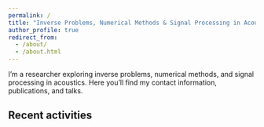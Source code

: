 ```yaml
---
permalink: /
title: "Inverse Problems, Numerical Methods & Signal Processing in Acoustics"
author_profile: true
redirect_from:
  - /about/
  - /about.html
---
```


I’m a researcher exploring inverse problems, numerical methods, and signal processing in acoustics. Here you’ll find my contact information, publications, and talks.

<h2>Recent activities</h2>
<div id="talks-map" style="height:360px;margin:1.25rem 0;"></div>

<link rel="stylesheet" href="https://unpkg.com/leaflet/dist/leaflet.css">
<script src="https://unpkg.com/leaflet/dist/leaflet.js"></script>

<script>
document.addEventListener('DOMContentLoaded', function () {
  const map = L.map('talks-map', { worldCopyJump: true });

  {% raw %}
  L.tileLayer('https://{s}.tile.openstreetmap.org/{z}/{x}/{y}.png', {
    maxZoom: 18,
    attribution: '&copy; OpenStreetMap contributors'
  }).addTo(map);
  {% endraw %}

  const talksUrl = '{{ "/talks.json" | relative_url }}';

  fetch(talksUrl)
    .then(r => r.json())
    .then(data => {
      const bounds = L.latLngBounds();

      data.forEach(t => {
        L.marker([t.lat, t.lng])
          .addTo(map)
          .bindPopup(
            `<strong>${t.title}</strong>` +
            (t.venue ? `<br>${t.venue}` : '') +
            (t.where ? `<br>${t.where}` : '') +
            (t.date ? `<br>${t.date}` : '') +
            `<br><a href="{{ "/talks/" | relative_url }}">Details</a>`
          );
        bounds.extend([t.lat, t.lng]);
      });

      // Only adjust view if there are markers
      if (!bounds.isEmpty()) {
        map.fitBounds(bounds, {
          padding: [20, 20], // space around edges
          maxZoom: 2         // prevent zooming in too close
        });
      } else {
        // No markers? show whole world
        map.fitWorld();
      }
    })
    .catch(err => console.error('Failed to load talks.json:', err));
});
</script>



